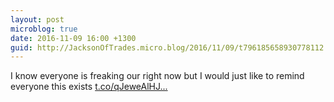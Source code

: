 ```yaml
---
layout: post
microblog: true
date: 2016-11-09 16:00 +1300
guid: http://JacksonOfTrades.micro.blog/2016/11/09/t796185658930778112.html
---
```

I know everyone is freaking our right now but I would just like to remind everyone this exists [t.co/qJeweAlHJ...](https://t.co/qJeweAlHJK)
